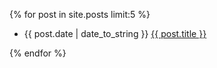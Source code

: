 {% for post in site.posts limit:5  %}
* {{ post.date | date_to_string }} <a href="{{ BASE_PATH }}{{ post.url }}"> {{ post.title }}</a>

{% endfor %}